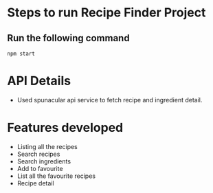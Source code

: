 # Steps to run Recipe Finder Project
## Run the following command 
 ``` 
 npm start
 ```

# API Details
* Used spunacular api service to fetch recipe and ingredient detail.

# Features developed
* Listing all the recipes
* Search recipes
* Search ingredients
* Add to favourite
* List all the favourite recipes
* Recipe detail